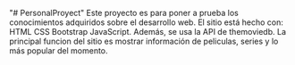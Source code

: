 "# PersonalProyect" 
Este proyecto es para poner a prueba los conocimientos adquiridos sobre el desarrollo web.
El sitio está hecho con:
  HTML
  CSS
  Bootstrap
  JavaScript.
Además, se usa la API de themoviedb.
La principal funcion del sitio es mostrar información de peliculas, series y lo más popular del momento.
